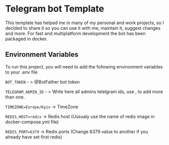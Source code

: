 
# Telegram bot Template

This template has helped me in many of my personal and work projects, so I decided to share it so you can use it with me, maintain it, suggest changes and more. For fast and multiplatform development the bot has been packaged in docker. 


## Environment Variables

To run this project, you will need to add the following environment variables to your .env file

`BOT_TOKEN` - > @BotFather bot token

`TELEGRAM_ADMIN_ID` - > Write here all admins telelgram ids, use , to add more than one.

`TIMEZONE=Europe/Kyiv` -> TimeZone

`REDIS_HOST=redis` -> Redis host (Ussualy use the name of redis image in docker-compose.yml file)

`REDIS_PORT=6379` -> Redis ports (Change 6379 value to another if you already have set first redis)



